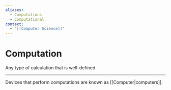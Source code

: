 ```yaml
---
aliases:
  - Computations
  - Computational
context:
  - "[[Computer Science]]"
---
```


# Computation

Any type of calculation that is well-defined.

---

Devices that perform computations are known as [[Computer|computers]].
